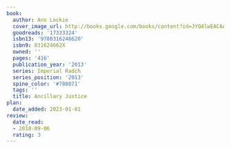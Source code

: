 ```yaml
---
book:
  author: Ann Leckie
  cover_image_url: http://books.google.com/books/content?id=JYQ4lwEACAAJ&printsec=frontcover&img=1&zoom=1&source=gbs_api
  goodreads: '17333324'
  isbn13: '9780316246620'
  isbn9: 031624662X
  owned: ''
  pages: '416'
  publication_year: '2013'
  series: Imperial Radch
  series_position: '2013'
  spine_color: '#788071'
  tags: ''
  title: Ancillary Justice
plan:
  date_added: 2023-01-01
review:
  date_read:
  - 2018-09-06
  rating: 3
---
```

